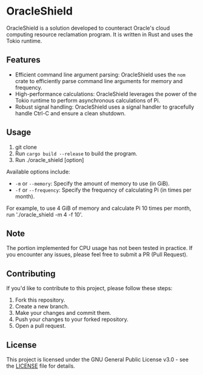 # OracleShield

OracleShield is a solution developed to counteract Oracle's cloud computing resource reclamation program. It is written in Rust and uses the Tokio runtime.

## Features

- Efficient command line argument parsing: OracleShield uses the `nom` crate to efficiently parse command line arguments for memory and frequency.
- High-performance calculations: OracleShield leverages the power of the Tokio runtime to perform asynchronous calculations of Pi.
- Robust signal handling: OracleShield uses a signal handler to gracefully handle Ctrl-C and ensure a clean shutdown.

## Usage

1. git clone
2. Run `cargo build --release` to build the program.
3. Run ./oracle_shield [option]

Available options include:

- `-m` or `--memory`: Specify the amount of memory to use (in GiB).
- `-f` or `--frequency`: Specify the frequency of calculating Pi (in times per month).

For example, to use 4 GiB of memory and calculate Pi 10 times per month, run './oracle_shield -m 4 -f 10'.

## Note

The portion implemented for CPU usage has not been tested in practice. If you encounter any issues, please feel free to submit a PR (Pull Request).

## Contributing

If you'd like to contribute to this project, please follow these steps:

1. Fork this repository.
2. Create a new branch.
3. Make your changes and commit them.
4. Push your changes to your forked repository.
5. Open a pull request.

## License

This project is licensed under the GNU General Public License v3.0 - see the [LICENSE](./LICENSE) file for details.
